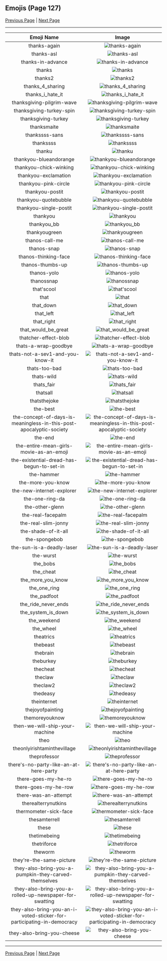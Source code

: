 
## Emojis (Page 127)

[Previous Page](/docs/hc/page-t-0126.md)
  | [Next Page](/docs/hc/page-t-0128.md)

<hr />

|Emoji Name|Image|
| :-: | :-: |
|thanks-again| ![thanks-again](/emojis/hc/thanks-again.png)|
|thanks-asl| ![thanks-asl](/emojis/hc/thanks-asl.png)|
|thanks-in-advance| ![thanks-in-advance](/emojis/hc/thanks-in-advance.gif)|
|thanks| ![thanks](/emojis/hc/thanks.gif)|
|thanks2| ![thanks2](/emojis/hc/thanks2.png)|
|thanks_4_sharing| ![thanks_4_sharing](/emojis/hc/thanks_4_sharing.jpg)|
|thanks_i_hate_it| ![thanks_i_hate_it](/emojis/hc/thanks_i_hate_it.jpg)|
|thanksgiving-pilgrim-wave| ![thanksgiving-pilgrim-wave](/emojis/hc/thanksgiving-pilgrim-wave.gif)|
|thanksgiving-turkey-spin| ![thanksgiving-turkey-spin](/emojis/hc/thanksgiving-turkey-spin.gif)|
|thanksgiving-turkey| ![thanksgiving-turkey](/emojis/hc/thanksgiving-turkey.gif)|
|thanksmaite| ![thanksmaite](/emojis/hc/thanksmaite.png)|
|thankssss-sans| ![thankssss-sans](/emojis/hc/thankssss-sans.png)|
|thankssss| ![thankssss](/emojis/hc/thankssss.png)|
|thanku| ![thanku](/emojis/hc/thanku.png)|
|thankyou-blueandorange| ![thankyou-blueandorange](/emojis/hc/thankyou-blueandorange.png)|
|thankyou-chick-winking| ![thankyou-chick-winking](/emojis/hc/thankyou-chick-winking.png)|
|thankyou-exclamation| ![thankyou-exclamation](/emojis/hc/thankyou-exclamation.png)|
|thankyou-pink-circle| ![thankyou-pink-circle](/emojis/hc/thankyou-pink-circle.png)|
|thankyou-postit| ![thankyou-postit](/emojis/hc/thankyou-postit.png)|
|thankyou-quotebubble| ![thankyou-quotebubble](/emojis/hc/thankyou-quotebubble.png)|
|thankyou-single-postit| ![thankyou-single-postit](/emojis/hc/thankyou-single-postit.png)|
|thankyou| ![thankyou](/emojis/hc/thankyou.png)|
|thankyou_bb| ![thankyou_bb](/emojis/hc/thankyou_bb.gif)|
|thankyougreen| ![thankyougreen](/emojis/hc/thankyougreen.gif)|
|thanos-call-me| ![thanos-call-me](/emojis/hc/thanos-call-me.png)|
|thanos-snap| ![thanos-snap](/emojis/hc/thanos-snap.gif)|
|thanos-thinking-face| ![thanos-thinking-face](/emojis/hc/thanos-thinking-face.png)|
|thanos-thumbs-up| ![thanos-thumbs-up](/emojis/hc/thanos-thumbs-up.gif)|
|thanos-yolo| ![thanos-yolo](/emojis/hc/thanos-yolo.png)|
|thanossnap| ![thanossnap](/emojis/hc/thanossnap.gif)|
|that'scool| ![that'scool](/emojis/hc/that'scool.png)|
|that| ![that](/emojis/hc/that.gif)|
|that_down| ![that_down](/emojis/hc/that_down.png)|
|that_left| ![that_left](/emojis/hc/that_left.png)|
|that_right| ![that_right](/emojis/hc/that_right.png)|
|that_would_be_great| ![that_would_be_great](/emojis/hc/that_would_be_great.jpg)|
|thatcher-effect-blob| ![thatcher-effect-blob](/emojis/hc/thatcher-effect-blob.png)|
|thats-a-wrap-goodbye| ![thats-a-wrap-goodbye](/emojis/hc/thats-a-wrap-goodbye.gif)|
|thats-not-a-sev1-and-you-know-it| ![thats-not-a-sev1-and-you-know-it](/emojis/hc/thats-not-a-sev1-and-you-know-it.jpg)|
|thats-too-bad| ![thats-too-bad](/emojis/hc/thats-too-bad.jpg)|
|thats-wild| ![thats-wild](/emojis/hc/thats-wild.gif)|
|thats_fair| ![thats_fair](/emojis/hc/thats_fair.png)|
|thatsall| ![thatsall](/emojis/hc/thatsall.png)|
|thatsthejoke| ![thatsthejoke](/emojis/hc/thatsthejoke.png)|
|the-best| ![the-best](/emojis/hc/the-best.png)|
|the-concept-of-days-is-meaningless-in-this-post-apocalyptic-society| ![the-concept-of-days-is-meaningless-in-this-post-apocalyptic-society](/emojis/hc/the-concept-of-days-is-meaningless-in-this-post-apocalyptic-society.png)|
|the-end| ![the-end](/emojis/hc/the-end.png)|
|the-entire-mean-girls-movie-as-an-emoji| ![the-entire-mean-girls-movie-as-an-emoji](/emojis/hc/the-entire-mean-girls-movie-as-an-emoji.gif)|
|the-existential-dread-has-begun-to-set-in| ![the-existential-dread-has-begun-to-set-in](/emojis/hc/the-existential-dread-has-begun-to-set-in.gif)|
|the-hammer| ![the-hammer](/emojis/hc/the-hammer.png)|
|the-more-you-know| ![the-more-you-know](/emojis/hc/the-more-you-know.png)|
|the-new-internet-explorer| ![the-new-internet-explorer](/emojis/hc/the-new-internet-explorer.png)|
|the-one-ring-da| ![the-one-ring-da](/emojis/hc/the-one-ring-da.png)|
|the-other-glenn| ![the-other-glenn](/emojis/hc/the-other-glenn.png)|
|the-real-facepalm| ![the-real-facepalm](/emojis/hc/the-real-facepalm.png)|
|the-real-slim-jonny| ![the-real-slim-jonny](/emojis/hc/the-real-slim-jonny.png)|
|the-shade-of-it-all| ![the-shade-of-it-all](/emojis/hc/the-shade-of-it-all.gif)|
|the-spongebob| ![the-spongebob](/emojis/hc/the-spongebob.png)|
|the-sun-is-a-deadly-laser| ![the-sun-is-a-deadly-laser](/emojis/hc/the-sun-is-a-deadly-laser.gif)|
|the-wurst| ![the-wurst](/emojis/hc/the-wurst.png)|
|the_bobs| ![the_bobs](/emojis/hc/the_bobs.jpg)|
|the_cheat| ![the_cheat](/emojis/hc/the_cheat.png)|
|the_more_you_know| ![the_more_you_know](/emojis/hc/the_more_you_know.gif)|
|the_one_ring| ![the_one_ring](/emojis/hc/the_one_ring.png)|
|the_padfoot| ![the_padfoot](/emojis/hc/the_padfoot.png)|
|the_ride_never_ends| ![the_ride_never_ends](/emojis/hc/the_ride_never_ends.png)|
|the_system_is_down| ![the_system_is_down](/emojis/hc/the_system_is_down.gif)|
|the_weekend| ![the_weekend](/emojis/hc/the_weekend.png)|
|the_wheel| ![the_wheel](/emojis/hc/the_wheel.gif)|
|theatrics| ![theatrics](/emojis/hc/theatrics.jpg)|
|thebeast| ![thebeast](/emojis/hc/thebeast.png)|
|thebrain| ![thebrain](/emojis/hc/thebrain.png)|
|theburkey| ![theburkey](/emojis/hc/theburkey.gif)|
|thecheat| ![thecheat](/emojis/hc/thecheat.gif)|
|theclaw| ![theclaw](/emojis/hc/theclaw.jpg)|
|theclaw2| ![theclaw2](/emojis/hc/theclaw2.png)|
|thedeasy| ![thedeasy](/emojis/hc/thedeasy.jpg)|
|theinternet| ![theinternet](/emojis/hc/theinternet.png)|
|thejoyofpainting| ![thejoyofpainting](/emojis/hc/thejoyofpainting.jpg)|
|themoreyouknow| ![themoreyouknow](/emojis/hc/themoreyouknow.jpg)|
|then-we-will-ship-your-machine| ![then-we-will-ship-your-machine](/emojis/hc/then-we-will-ship-your-machine.png)|
|theo| ![theo](/emojis/hc/theo.gif)|
|theonlyirishtaminthevillage| ![theonlyirishtaminthevillage](/emojis/hc/theonlyirishtaminthevillage.png)|
|theprofessor| ![theprofessor](/emojis/hc/theprofessor.png)|
|there's-no-party-like-an-at-here-party| ![there's-no-party-like-an-at-here-party](/emojis/hc/there's-no-party-like-an-at-here-party.gif)|
|there-goes-my-he-ro| ![there-goes-my-he-ro](/emojis/hc/there-goes-my-he-ro.gif)|
|there-goes-my-he-row| ![there-goes-my-he-row](/emojis/hc/there-goes-my-he-row.gif)|
|there-was-an-attempt| ![there-was-an-attempt](/emojis/hc/there-was-an-attempt.png)|
|therealterrynutkins| ![therealterrynutkins](/emojis/hc/therealterrynutkins.png)|
|thermometer-sick-face| ![thermometer-sick-face](/emojis/hc/thermometer-sick-face.gif)|
|thesamterrell| ![thesamterrell](/emojis/hc/thesamterrell.png)|
|these| ![these](/emojis/hc/these.png)|
|thetimebeing| ![thetimebeing](/emojis/hc/thetimebeing.jpg)|
|thetriforce| ![thetriforce](/emojis/hc/thetriforce.png)|
|theworm| ![theworm](/emojis/hc/theworm.gif)|
|they're-the-same-picture| ![they're-the-same-picture](/emojis/hc/they're-the-same-picture.jpg)|
|they-also-bring-you-a-pumpkin-they-carved-themselves| ![they-also-bring-you-a-pumpkin-they-carved-themselves](/emojis/hc/they-also-bring-you-a-pumpkin-they-carved-themselves.png)|
|they-also-bring-you-a-rolled-up-newspaper-for-swatting| ![they-also-bring-you-a-rolled-up-newspaper-for-swatting](/emojis/hc/they-also-bring-you-a-rolled-up-newspaper-for-swatting.png)|
|they-also-bring-you-an-i-voted-sticker-for-participating-in-democracy| ![they-also-bring-you-an-i-voted-sticker-for-participating-in-democracy](/emojis/hc/they-also-bring-you-an-i-voted-sticker-for-participating-in-democracy.png)|
|they-also-bring-you-cheese| ![they-also-bring-you-cheese](/emojis/hc/they-also-bring-you-cheese.png)|

<hr/>

[Previous Page](/docs/hc/page-t-0126.md)
  | [Next Page](/docs/hc/page-t-0128.md)